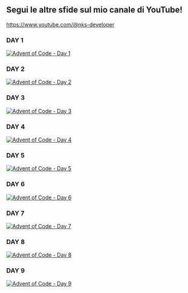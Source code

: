 ## Segui le altre sfide sul mio canale di YouTube!
https://www.youtube.com/@nks-developer

### DAY 1
[![Advent of Code - Day 1](https://img.youtube.com/vi/Q8dsbG1B6Mk/0.jpg)](https://www.youtube.com/watch?v=Q8dsbG1B6Mk)

### DAY 2
[![Advent of Code - Day 2](https://img.youtube.com/vi/Y5TWOTQOGc8/0.jpg)](https://www.youtube.com/watch?v=Y5TWOTQOGc8)

### DAY 3
[![Advent of Code - Day 3](https://img.youtube.com/vi/rMp2mYPd82k/0.jpg)](https://www.youtube.com/watch?v=rMp2mYPd82k)

### DAY 4
[![Advent of Code - Day 4](https://img.youtube.com/vi/2juPV3bVB6Q/0.jpg)](https://www.youtube.com/watch?v=2juPV3bVB6Q)

### DAY 5
[![Advent of Code - Day 5](https://img.youtube.com/vi/XrRgxZC4d98/0.jpg)](https://www.youtube.com/watch?v=XrRgxZC4d98)

### DAY 6
[![Advent of Code - Day 6](https://img.youtube.com/vi/aTG6J8w2rOw/0.jpg)](https://www.youtube.com/watch?v=aTG6J8w2rOw)

### DAY 7
[![Advent of Code - Day 7](https://img.youtube.com/vi/6yxJ7aCfB6U/0.jpg)](https://www.youtube.com/watch?v=6yxJ7aCfB6U) 

### DAY 8
[![Advent of Code - Day 8](https://img.youtube.com/vi/zIoyiZEF5l8/0.jpg)](https://www.youtube.com/watch?v=zIoyiZEF5l8) 

### DAY 9
[![Advent of Code - Day 9](https://img.youtube.com/vi/jibJMvGL8dw/0.jpg)](https://www.youtube.com/watch?v=jibJMvGL8dw) 
